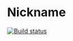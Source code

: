 # Nickname

[![Build status](https://ci.appveyor.com/api/projects/status/agvbamtaukyxgpy2/branch/main?svg=true)](https://ci.appveyor.com/project/VictorShurko/ajs-nickname/branch/main)
